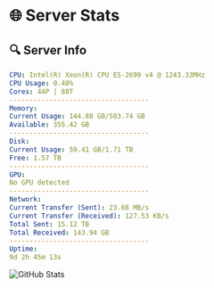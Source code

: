 # 🌐 Server Stats
## 🔍 Server Info
```yaml
CPU: Intel(R) Xeon(R) CPU E5-2699 v4 @ 1243.33MHz
CPU Usage: 0.40%
Cores: 44P | 88T
-----------------------------------
Memory:
Current Usage: 144.88 GB/503.74 GB
Available: 355.42 GB
-----------------------------------
Disk:
Current Usage: 59.41 GB/1.71 TB
Free: 1.57 TB
-----------------------------------
GPU:
No GPU detected
-----------------------------------
Network:
Current Transfer (Sent): 23.68 MB/s
Current Transfer (Received): 127.53 KB/s
Total Sent: 15.12 TB
Total Received: 143.94 GB
-----------------------------------
Uptime:
9d 2h 45m 13s
```
![GitHub Stats](https://img.shields.io/badge/Updated-2025-03-17_00:08:02-blue)
